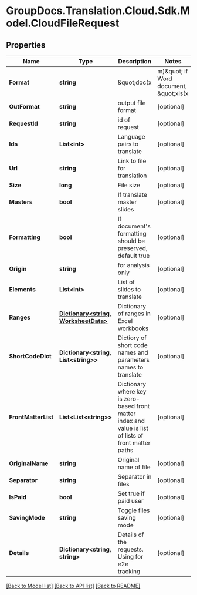 # GroupDocs.Translation.Cloud.Sdk.Model.CloudFileRequest

## Properties

Name | Type | Description | Notes
------------ | ------------- | ------------- | -------------
**Format** | **string** | \&quot;doc(x|m)\&quot; if Word document, \&quot;xls(x|m)\&quot; if Excel workbook | [optional] 
**OutFormat** | **string** | output file format | [optional] 
**RequestId** | **string** | id of request | [optional] 
**Ids** | **List&lt;int&gt;** | Language pairs to translate | [optional] 
**Url** | **string** | Link to file for translation | [optional] 
**Size** | **long** | File size | [optional] 
**Masters** | **bool** | If translate master slides | [optional] 
**Formatting** | **bool** | If document&#39;s formatting should be preserved, default true | [optional] 
**Origin** | **string** | for analysis only | [optional] 
**Elements** | **List&lt;int&gt;** | List of slides to translate | [optional] 
**Ranges** | [**Dictionary&lt;string, WorksheetData&gt;**](WorksheetData.md) | Dictionary of ranges in Excel workbooks | [optional] 
**ShortCodeDict** | **Dictionary&lt;string, List&lt;string&gt;&gt;** | Dictiory of short code names and parameters names to translate | [optional] 
**FrontMatterList** | **List&lt;List&lt;string&gt;&gt;** | Dictionary where key is zero-based front matter index and value is list of lists of front matter paths | [optional] 
**OriginalName** | **string** | Original name of file | [optional] 
**Separator** | **string** | Separator in files | [optional] 
**IsPaid** | **bool** | Set true if paid user | [optional] 
**SavingMode** | **string** | Toggle files saving mode | [optional] 
**Details** | **Dictionary&lt;string, string&gt;** | Details of the requests. Using for e2e tracking | [optional] 

[[Back to Model list]](../README.md#documentation-for-models) [[Back to API list]](../README.md#documentation-for-api-endpoints) [[Back to README]](../README.md)

